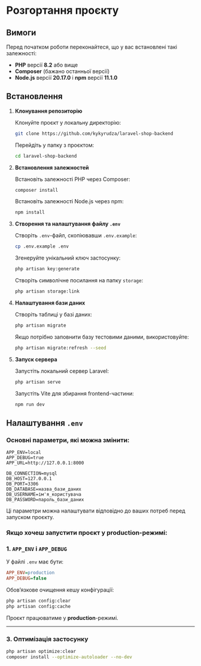 # Розгортання проєкту

## Вимоги

Перед початком роботи переконайтеся, що у вас встановлені такі залежності:

- **PHP** версії **8.2** або вище
- **Composer** (бажано останньої версії)
- **Node.js** версії **20.17.0** і **npm** версії **11.1.0**

## Встановлення

1. **Клонування репозиторію**

   Клонуйте проєкт у локальну директорію:
   ```bash
   git clone https://github.com/kykyrudza/laravel-shop-backend
   ```
   Перейдіть у папку з проєктом:
   ```bash
   cd laravel-shop-backend
   ```

2. **Встановлення залежностей**

   Встановіть залежності PHP через Composer:
   ```bash
   composer install
   ```

   Встановіть залежності Node.js через npm:
   ```bash
   npm install
   ```

3. **Створення та налаштування файлу `.env`**

   Створіть `.env`-файл, скопіювавши `.env.example`:
   ```bash
   cp .env.example .env
   ```

   Згенеруйте унікальний ключ застосунку:
   ```bash
   php artisan key:generate
   ```

   Створіть символічне посилання на папку `storage`:
   ```bash
   php artisan storage:link
   ```

4. **Налаштування бази даних**

   Створіть таблиці у базі даних:
   ```bash
   php artisan migrate
   ```

   Якщо потрібно заповнити базу тестовими даними, використовуйте:
   ```bash
   php artisan migrate:refresh --seed
   ```

5. **Запуск сервера**

   Запустіть локальний сервер Laravel:
   ```bash
   php artisan serve
   ```

   Запустіть Vite для збирання frontend-частини:
   ```bash
   npm run dev
   ```

## Налаштування `.env`

### Основні параметри, які можна змінити:
```env
APP_ENV=local
APP_DEBUG=true
APP_URL=http://127.0.0.1:8000

DB_CONNECTION=mysql
DB_HOST=127.0.0.1
DB_PORT=3306
DB_DATABASE=назва_бази_даних
DB_USERNAME=ім'я_користувача
DB_PASSWORD=пароль_бази_даних
```
Ці параметри можна налаштувати відповідно до ваших потреб перед запуском проєкту.

### Якщо хочеш запустити проєкт у **production**-режимі:

### 1. **`APP_ENV` і `APP_DEBUG`**
У файлі `.env` має бути:
```ini
APP_ENV=production
APP_DEBUG=false
```
Обов’язкове очищення кешу конфігурації:
```sh
php artisan config:clear
php artisan config:cache
```

Проєкт працюватиме у **production**-режимі.

---

### 3. **Оптимізація застосунку**
```sh
php artisan optimize:clear
composer install --optimize-autoloader --no-dev
```
